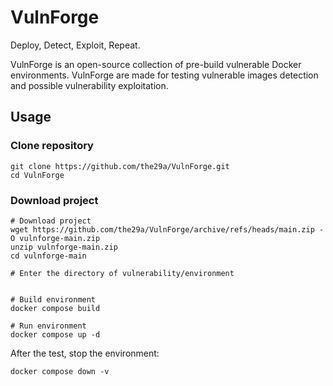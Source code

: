 # VulnForge

Deploy, Detect, Exploit, Repeat.

VulnForge is an open-source collection of pre-build vulnerable Docker environments. VulnForge are made for testing vulnerable images detection and possible vulnerability exploitation.


## Usage
### Clone repository
```
git clone https://github.com/the29a/VulnForge.git
cd VulnForge
```

### Download project
```
# Download project
wget https://github.com/the29a/VulnForge/archive/refs/heads/main.zip -O vulnforge-main.zip
unzip vulnforge-main.zip
cd vulnforge-main

# Enter the directory of vulnerability/environment


# Build environment
docker compose build

# Run environment
docker compose up -d
```

After the test, stop the environment:
```
docker compose down -v
```